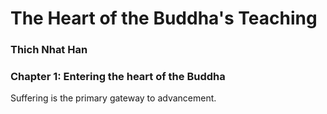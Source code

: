# The Heart of the Buddha's Teaching
### Thich Nhat Han

### Chapter 1: Entering the heart of the Buddha

Suffering is the primary gateway to advancement.  
<!--stackedit_data:
eyJoaXN0b3J5IjpbLTk1NzAxNzYxMSwxMzgyMzI1OTY2XX0=
-->